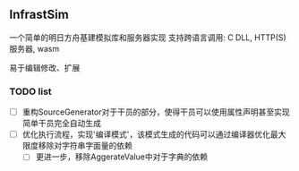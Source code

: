 ## InfrastSim

一个简单的明日方舟基建模拟库和服务器实现
支持跨语言调用: C DLL, HTTP(S) 服务器, wasm

易于编辑修改、扩展


### TODO list

 - [ ] 重构SourceGenerator对于干员的部分，使得干员可以使用属性声明甚至实现简单干员完全自动生成
 - [ ] 优化执行流程，实现'编译模式'，该模式生成的代码可以通过编译器优化最大限度移除对字符串字面量的依赖
   - [ ] 更进一步，移除AggerateValue中对于字典的依赖